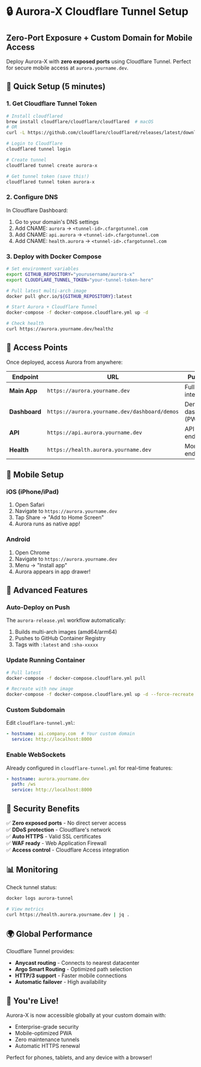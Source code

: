# 🔒 Aurora-X Cloudflare Tunnel Setup

## Zero-Port Exposure + Custom Domain for Mobile Access

Deploy Aurora-X with **zero exposed ports** using Cloudflare Tunnel. Perfect for secure mobile access at `aurora.yourname.dev`.

## 📱 Quick Setup (5 minutes)

### 1. Get Cloudflare Tunnel Token

```bash
# Install cloudflared
brew install cloudflare/cloudflare/cloudflared  # macOS
# OR
curl -L https://github.com/cloudflare/cloudflared/releases/latest/download/cloudflared-linux-amd64 -o cloudflared

# Login to Cloudflare
cloudflared tunnel login

# Create tunnel
cloudflared tunnel create aurora-x

# Get tunnel token (save this!)
cloudflared tunnel token aurora-x
```

### 2. Configure DNS

In Cloudflare Dashboard:
1. Go to your domain's DNS settings
2. Add CNAME: `aurora` → `<tunnel-id>.cfargotunnel.com`
3. Add CNAME: `api.aurora` → `<tunnel-id>.cfargotunnel.com`
4. Add CNAME: `health.aurora` → `<tunnel-id>.cfargotunnel.com`

### 3. Deploy with Docker Compose

```bash
# Set environment variables
export GITHUB_REPOSITORY="yourusername/aurora-x"
export CLOUDFLARE_TUNNEL_TOKEN="your-tunnel-token-here"

# Pull latest multi-arch image
docker pull ghcr.io/${GITHUB_REPOSITORY}:latest

# Start Aurora + Cloudflare Tunnel
docker-compose -f docker-compose.cloudflare.yml up -d

# Check health
curl https://aurora.yourname.dev/healthz
```

## 🎯 Access Points

Once deployed, access Aurora from anywhere:

| Endpoint | URL | Purpose |
|----------|-----|---------|
| **Main App** | `https://aurora.yourname.dev` | Full Aurora interface |
| **Dashboard** | `https://aurora.yourname.dev/dashboard/demos` | Demo dashboard (PWA) |
| **API** | `https://api.aurora.yourname.dev` | API endpoints |
| **Health** | `https://health.aurora.yourname.dev` | Monitoring endpoint |

## 📱 Mobile Setup

### iOS (iPhone/iPad)
1. Open Safari
2. Navigate to `https://aurora.yourname.dev`
3. Tap Share → "Add to Home Screen"
4. Aurora runs as native app!

### Android
1. Open Chrome
2. Navigate to `https://aurora.yourname.dev`
3. Menu → "Install app"
4. Aurora appears in app drawer!

## 🚀 Advanced Features

### Auto-Deploy on Push

The `aurora-release.yml` workflow automatically:
1. Builds multi-arch images (amd64/arm64)
2. Pushes to GitHub Container Registry
3. Tags with `:latest` and `:sha-xxxxx`

### Update Running Container

```bash
# Pull latest
docker-compose -f docker-compose.cloudflare.yml pull

# Recreate with new image
docker-compose -f docker-compose.cloudflare.yml up -d --force-recreate
```

### Custom Subdomain

Edit `cloudflare-tunnel.yml`:
```yaml
- hostname: ai.company.com  # Your custom domain
  service: http://localhost:8000
```

### Enable WebSockets

Already configured in `cloudflare-tunnel.yml` for real-time features:
```yaml
- hostname: aurora.yourname.dev
  path: /ws
  service: http://localhost:8000
```

## 🔐 Security Benefits

✅ **Zero exposed ports** - No direct server access  
✅ **DDoS protection** - Cloudflare's network  
✅ **Auto HTTPS** - Valid SSL certificates  
✅ **WAF ready** - Web Application Firewall  
✅ **Access control** - Cloudflare Access integration  

## 📊 Monitoring

Check tunnel status:
```bash
docker logs aurora-tunnel

# View metrics
curl https://health.aurora.yourname.dev | jq .
```

## 🌍 Global Performance

Cloudflare Tunnel provides:
- **Anycast routing** - Connects to nearest datacenter
- **Argo Smart Routing** - Optimized path selection
- **HTTP/3 support** - Faster mobile connections
- **Automatic failover** - High availability

## 🎉 You're Live!

Aurora-X is now accessible globally at your custom domain with:
- Enterprise-grade security
- Mobile-optimized PWA
- Zero maintenance tunnels
- Automatic HTTPS renewal

Perfect for phones, tablets, and any device with a browser!